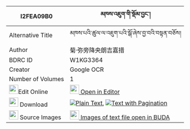 |I2FEA09B0|མཁས་འཇུག་གི་སྡོམ་བྱང་། 
| --- | --- 
|Alternative Title |མཁས་པའི་ཚུལ་ལ་འཇུག་པའི་སྒོ་ཞེས་བྱ་བའི་བསྟན་བཅོས།
|Author| 菊·弥旁降央朗吉嘉措
|BDRC ID | W1KG3364
|Creator | Google OCR
|Number of Volumes| 1
|<img width="25" src="https://img.icons8.com/color/25/000000/edit-property.png">Edit Online| [<img width="25" src="https://avatars.githubusercontent.com/u/45091458?s=200&v=4"> Open in Editor](http://editor.openpecha.org/I2FEA09B0)
|<img width="25" src="https://img.icons8.com/fluent/48/000000/download-2.png"/>  Download | [![](https://img.icons8.com/color/20/000000/txt.png)Plain Text](https://github.com/Openpecha/I2FEA09B0/releases/download/v1/khe_juk_gi_domjang_plain_I2FEA09B0.zip), [![](https://img.icons8.com/color/20/000000/txt.png)Text with Pagination](https://github.com/Openpecha/I2FEA09B0/releases/download/v1/khe_juk_gi_domjang_pages_I2FEA09B0.zip)
|<img width="25" src="https://img.icons8.com/plasticine/100/000000/pictures-folder.png"/>  Source Images | [<img width="25" src="https://library.bdrc.io/icons/BUDA-small.svg"> Images of text file open in BUDA](https://library.bdrc.io/show/bdr:W1KG3364)
